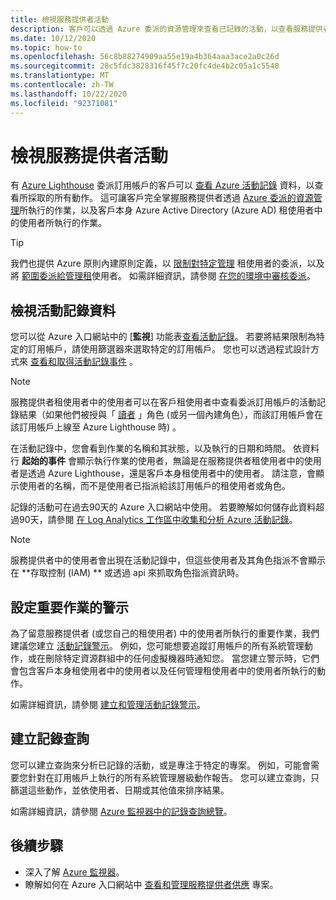 ```yaml
---
title: 檢視服務提供者活動
description: 客戶可以透過 Azure 委派的資源管理來查看已記錄的活動，以查看服務提供者所執行的動作。
ms.date: 10/12/2020
ms.topic: how-to
ms.openlocfilehash: 56c8b88274909aa55e19a4b364aaa3ace2a0c26d
ms.sourcegitcommit: 28c5fdc3828316f45f7c20fc4de4b2c05a1c5548
ms.translationtype: MT
ms.contentlocale: zh-TW
ms.lasthandoff: 10/22/2020
ms.locfileid: "92371081"
---
```

# <a name="view-service-provider-activity"></a>檢視服務提供者活動

有 [Azure Lighthouse](../overview.md) 委派訂用帳戶的客戶可以 [查看 Azure 活動記錄](../../azure-monitor/platform/platform-logs-overview.md) 資料，以查看所採取的所有動作。 這可讓客戶完全掌握服務提供者透過 [Azure 委派的資源管理](../concepts/azure-delegated-resource-management.md)所執行的作業，以及客戶本身 Azure Active Directory (Azure AD) 租使用者中的使用者所執行的作業。

> [!TIP]
> 我們也提供 Azure 原則內建原則定義，以 [限制對特定管理](https://github.com/Azure/azure-policy/blob/master/built-in-policies/policyDefinitions/Lighthouse/AllowCertainManagingTenantIds_Deny.json) 租使用者的委派，以及將 [範圍委派給管理租](https://github.com/Azure/azure-policy/blob/master/built-in-policies/policyDefinitions/Lighthouse/Lighthouse_Delegations_Audit.json)使用者。 如需詳細資訊，請參閱 [在您的環境中審核委派](view-manage-service-providers.md#audit-delegations-in-your-environment)。

## <a name="view-activity-log-data"></a>檢視活動記錄資料

您可以從 Azure 入口網站中的 [**監視**] 功能表[查看活動記錄](../../azure-monitor/platform/activity-log.md#view-the-activity-log)。 若要將結果限制為特定的訂用帳戶，請使用篩選器來選取特定的訂用帳戶。 您也可以透過程式設計方式來 [查看和取得活動記錄事件](../../azure-monitor/platform/activity-log.md#view-the-activity-log) 。

> [!NOTE]
> 服務提供者租使用者中的使用者可以在客戶租使用者中查看委派訂用帳戶的活動記錄結果（如果他們被授與「 [讀者](../../role-based-access-control/built-in-roles.md#reader) 」角色 (或另一個內建角色），而該訂用帳戶會在該訂用帳戶上線至 Azure Lighthouse 時) 。

在活動記錄中，您會看到作業的名稱和其狀態，以及執行的日期和時間。 依資料行 **起始的事件** 會顯示執行作業的使用者，無論是在服務提供者租使用者中的使用者是透過 Azure Lighthouse，還是客戶本身租使用者中的使用者。 請注意，會顯示使用者的名稱，而不是使用者已指派給該訂用帳戶的租使用者或角色。

記錄的活動可在過去90天的 Azure 入口網站中使用。 若要瞭解如何儲存此資料超過90天，請參閱 [在 Log Analytics 工作區中收集和分析 Azure 活動記錄](../../azure-monitor/platform/activity-log.md)。

> [!NOTE]
> 服務提供者中的使用者會出現在活動記錄中，但這些使用者及其角色指派不會顯示在 **存取控制 (IAM) ** 或透過 api 來抓取角色指派資訊時。

## <a name="set-alerts-for-critical-operations"></a>設定重要作業的警示

為了留意服務提供者 (或您自己的租使用者) 中的使用者所執行的重要作業，我們建議您建立 [活動記錄警示](../../azure-monitor/platform/activity-log-alerts.md)。 例如，您可能想要追蹤訂用帳戶的所有系統管理動作，或在刪除特定資源群組中的任何虛擬機器時通知您。 當您建立警示時，它們會包含客戶本身租使用者中的使用者以及任何管理租使用者中的使用者所執行的動作。

如需詳細資訊，請參閱 [建立和管理活動記錄警示](../../azure-monitor/platform/alerts-activity-log.md)。

## <a name="create-log-queries"></a>建立記錄查詢

您可以建立查詢來分析已記錄的活動，或是專注于特定的專案。 例如，可能會需要您針對在訂用帳戶上執行的所有系統管理層級動作報告。 您可以建立查詢，只篩選這些動作，並依使用者、日期或其他值來排序結果。

如需詳細資訊，請參閱 [Azure 監視器中的記錄查詢總覽](../../azure-monitor/log-query/log-query-overview.md)。

## <a name="next-steps"></a>後續步驟

- 深入了解 [Azure 監視器](../../azure-monitor/index.yml)。
- 瞭解如何在 Azure 入口網站中 [查看和管理服務提供者供應](view-manage-service-providers.md) 專案。
